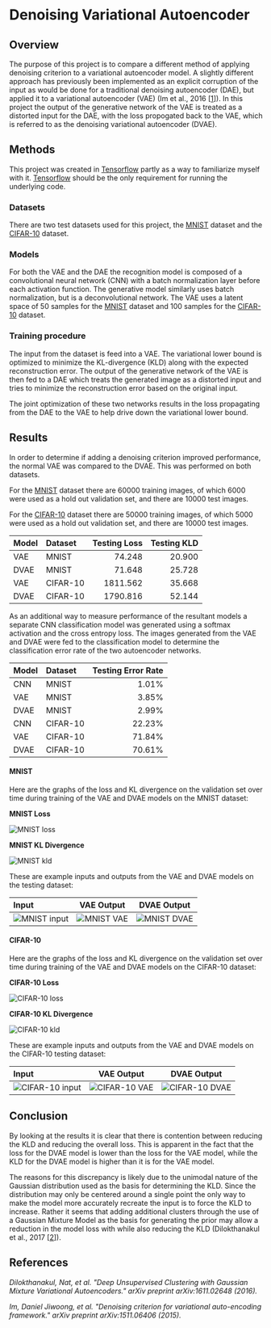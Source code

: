 # Denoising Variational Autoencoder

## Overview

The purpose of this project is to compare a different method of applying
denoising criterion to a variational autoencoder model. A slightly different
approach has previously been implemented as an explicit corruption of the input
as would be done for a traditional denoising autoencoder (DAE), but applied
it to a variational autoencoder (VAE) (Im et al., 2016 \[[1]\]). In this
project the output of the generative network of the VAE is treated as a
distorted input for the DAE, with the loss propogated back to the VAE, which is
referred to as the denoising variational autoencoder (DVAE).

## Methods

This project was created in [Tensorflow] partly as a way to familiarize myself
with it. [Tensorflow] should be the only requirement for running the underlying
code.

### Datasets
There are two test datasets used for this project, the [MNIST] dataset and the
[CIFAR-10] dataset.

### Models
For both the VAE and the DAE the recognition model is composed of a
convolutional neural network (CNN) with a batch normalization layer before each
activation function. The generative model similarly uses batch normalization,
but is a deconvolutional network. The VAE uses a latent space of 50 samples for
the [MNIST] dataset and 100 samples for the [CIFAR-10] dataset.

### Training procedure
The input from the dataset is feed into a VAE. The variational lower bound is
optimized to minimize the KL-divergence (KLD) along with the expected
reconstruction error. The output of the generative network of the VAE is then
fed to a DAE which treats the generated image as a distorted input and tries to
minimize the reconstruction error based on the original input.

The joint optimization of these two networks results in the loss propagating
from the DAE to the VAE to help drive down the variational lower bound.

## Results
In order to determine if adding a denoising criterion improved performance, the
normal VAE was compared to the DVAE. This was performed on both datasets.

For the [MNIST] dataset there are 60000 training images, of which 6000 were
used as a hold out validation set, and there are 10000 test images.

For the [CIFAR-10] dataset there are 50000 training images, of which 5000 were
used as a hold out validation set, and there are 10000 test images.

| Model |  Dataset | Testing Loss | Testing KLD |
|:------|:---------|-------------:|------------:|
|  VAE  |   MNIST  | 74.248       | 20.900      |
| DVAE  |   MNIST  | 71.648       | 25.728      |
|  VAE  | CIFAR-10 | 1811.562     | 35.668      |
| DVAE  | CIFAR-10 | 1790.816     | 52.144      |


As an additional way to measure performance of the resultant models a separate
CNN classification model was generated using a softmax activation and the cross
entropy loss. The images generated from the VAE and DVAE were fed to the
classification model to determine the classification error rate of the two
autoencoder networks.

| Model |  Dataset | Testing Error Rate |
|:------|:---------|-------------------:|
|  CNN  |   MNIST  | 1.01%              |
|  VAE  |   MNIST  | 3.85%              |
| DVAE  |   MNIST  | 2.99%              |
|  CNN  | CIFAR-10 | 22.23%             |
|  VAE  | CIFAR-10 | 71.84%             |
| DVAE  | CIFAR-10 | 70.61%             |


#### MNIST
Here are the graphs of the loss and KL divergence on the validation set over
time during training of the VAE and DVAE models on the MNIST dataset:

**MNIST Loss**

![MNIST loss](images/mnist/loss.png "MNIST loss")

**MNIST KL Divergence**

![MNIST kld](images/mnist/kld.png "MNIST KL divergence")

These are example inputs and outputs from the VAE and DVAE models on the
testing dataset:

| Input       | VAE Output | DVAE Output |
|:------------|------------|-------------|
| ![MNIST input](images/mnist/input.png "MNIST Input Image") | ![MNIST VAE](images/mnist/vae.png "MNIST VAE")  | ![MNIST DVAE](images/mnist/dvae.png "MNIST DVAE")  |


#### CIFAR-10
Here are the graphs of the loss and KL divergence on the validation set over
time during training of the VAE and DVAE models on the CIFAR-10 dataset:

**CIFAR-10 Loss**

![CIFAR-10 loss](images/cifar10/loss.png "CIFAR-10 loss")

**CIFAR-10 KL Divergence**

![CIFAR-10 kld](images/cifar10/kld.png "CIFAR-10 KL divergence")

These are example inputs and outputs from the VAE and DVAE models on the
CIFAR-10 testing dataset:

| Input          | VAE Output   | DVAE Output   |
|:---------------|--------------|---------------|
| ![CIFAR-10 input](images/cifar10/input.png "CIFAR-10 Input Image") | ![CIFAR-10 VAE](images/cifar10/vae.png "CIFAR-10 VAE") | ![CIFAR-10 DVAE](images/cifar10/dvae.png "CIFAR-10 DVAE") |


## Conclusion

By looking at the results it is clear that there is contention between reducing
the KLD and reducing the overall loss. This is apparent in the fact that the
loss for the DVAE model is lower than the loss for the VAE model, while the KLD
for the DVAE model is higher than it is for the VAE model.

The reasons for this discrepancy is likely due to the unimodal nature of the
Gaussian distribution used as the basis for determining the KLD. Since the
distribution may only be centered around a single point the only way to make
the model more accurately recreate the input is to force the KLD to increase.
Rather it seems that adding additional clusters through the use of a Gaussian
Mixture Model as the basis for generating the prior may allow a reduction in
the model loss with while also reducing the KLD (Dilokthanakul et al., 2017
\[[2]\]).

## References

<cite>Dilokthanakul, Nat, et al. "Deep Unsupervised Clustering with Gaussian Mixture Variational Autoencoders." arXiv preprint arXiv:1611.02648 (2016).</cite>

<cite>Im, Daniel Jiwoong, et al. "Denoising criterion for variational auto-encoding framework." arXiv preprint arXiv:1511.06406 (2015).</cite>

[MNIST]: http://yann.lecun.com/exdb/mnist/
[CIFAR-10]: https://www.cs.toronto.edu/~kriz/cifar.html
[Tensorflow]: https://www.tensorflow.org
[1]: https://arxiv.org/abs/1511.06406
[2]: https://arxiv.org/abs/1611.02648
